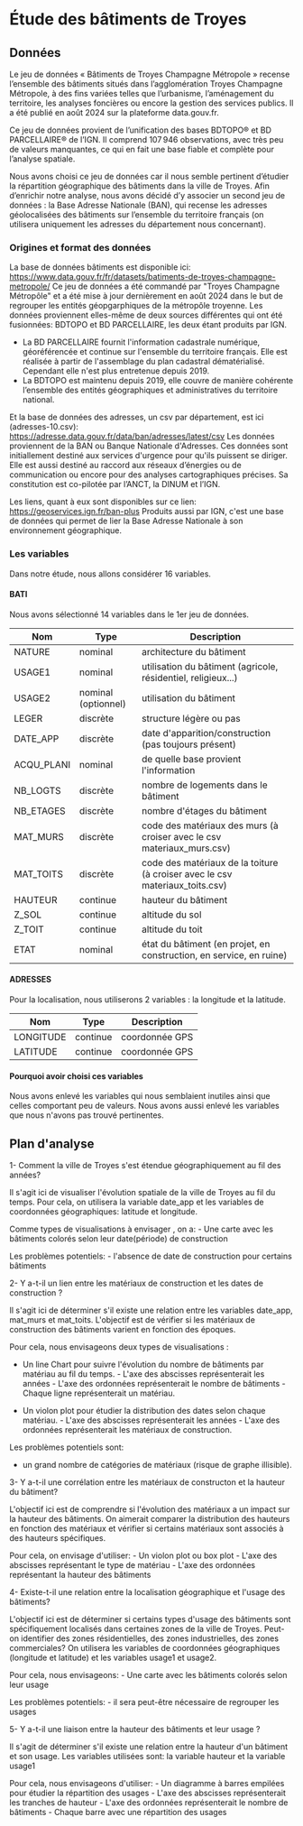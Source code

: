 # Étude des bâtiments de Troyes

## Données

Le jeu de données « Bâtiments de Troyes Champagne Métropole » recense l’ensemble des bâtiments situés dans l’agglomération Troyes Champagne Métropole, à des fins variées telles que l’urbanisme, l’aménagement du territoire, les analyses foncières ou encore la gestion des services publics. Il a été publié en août 2024 sur la plateforme data.gouv.fr.

Ce jeu de données provient de l’unification des bases BDTOPO® et BD PARCELLAIRE® de l’IGN. Il comprend 107 946 observations, avec très peu de valeurs manquantes, ce qui en fait une base fiable et complète pour l’analyse spatiale.

Nous avons choisi ce jeu de données car il nous semble pertinent d’étudier la répartition géographique des bâtiments dans la ville de Troyes.
Afin d’enrichir notre analyse, nous avons décidé d’y associer un second jeu de données : la Base Adresse Nationale (BAN),  qui recense les adresses géolocalisées des bâtiments sur l’ensemble du territoire français (on utilisera uniquement les adresses du département nous concernant).

### Origines et format des données

La base de données bâtiments est disponible ici: <https://www.data.gouv.fr/fr/datasets/batiments-de-troyes-champagne-metropole/>
Ce jeu de données a été commandé par "Troyes Champagne Métropôle" et a été mise à jour dernièrement en août 2024 dans le but de regrouper les entités géopgarphiques de la métropôle troyenne.
Les données proviennent elles-même de deux sources différentes qui ont été fusionnées: BDTOPO et BD PARCELLAIRE, les deux étant produits par IGN.

- La BD PARCELLAIRE fournit l'information cadastrale numérique, géoréférencée et continue sur l'ensemble du territoire français. Elle est réalisée à partir de l'assemblage du plan cadastral dématérialisé. Cependant elle n'est plus entretenue depuis 2019.
- La BDTOPO est maintenu depuis 2019, elle couvre de manière cohérente l’ensemble des entités géographiques et administratives du territoire national.

Et la base de données des adresses, un csv par département, est ici (adresses-10.csv): <https://adresse.data.gouv.fr/data/ban/adresses/latest/csv>
Les données proviennent de la BAN ou Banque Nationale d'Adresses. Ces données sont initiallement destiné aux services d'urgence pour qu'ils puissent se diriger. Elle est aussi destiné au raccord aux réseaux d’énergies ou de communication ou encore pour des analyses cartographiques précises.
Sa constitution est co-pilotée par l’ANCT, la DINUM et l’IGN.

Les liens, quant à eux sont disponibles sur ce lien: <https://geoservices.ign.fr/ban-plus>
Produits aussi par IGN, c'est une base de données qui permet de lier la Base Adresse Nationale à son environnement géographique.

### Les variables

Dans notre étude, nous allons considérer 16 variables.

#### BATI

Nous avons sélectionné 14 variables dans le 1er jeu de données.

| Nom        | Type                | Description                                                                  |
| ---------- | ------------------- | ---------------------------------------------------------------------------- |
| NATURE     | nominal             | architecture du bâtiment                                                     |
| USAGE1     | nominal             | utilisation du bâtiment (agricole, résidentiel, religieux...)                |
| USAGE2     | nominal (optionnel) | utilisation du bâtiment                                                      |
| LEGER      | discrète            | structure légère ou pas                                                         |
| DATE_APP   | discrète            | date d'apparition/construction (pas toujours présent)                        |
| ACQU_PLANI | nominal             | de quelle base provient l'information                                        |
| NB_LOGTS   | discrète            | nombre de logements dans le bâtiment                                         |
| NB_ETAGES  | discrète            | nombre d'étages du bâtiment                                                  |
| MAT_MURS   | discrète            | code des matériaux des murs (à croiser avec le csv materiaux_murs.csv)       |
| MAT_TOITS  | discrète            | code des matériaux de la toiture (à croiser avec le csv materiaux_toits.csv) |
| HAUTEUR    | continue            | hauteur du bâtiment                                                          |
| Z_SOL      | continue            | altitude du sol                                                              |
| Z_TOIT     | continue            | altitude du toit                                                             |
| ETAT       | nominal             | état du bâtiment (en projet, en construction, en service, en ruine)          |

#### ADRESSES

Pour la localisation, nous utiliserons 2 variables : la longitude et la latitude.

| Nom       | Type     | Description    |
| --------- | -------- | -------------- |
| LONGITUDE | continue | coordonnée GPS |
| LATITUDE  | continue | coordonnée GPS |

#### Pourquoi avoir choisi ces variables

Nous avons enlevé les variables qui nous semblaient inutiles ainsi que celles comportant peu de valeurs.
Nous avons aussi enlevé les variables que nous n'avons pas trouvé pertinentes.

## Plan d'analyse

1- Comment  la ville de Troyes s'est étendue géographiquement au fil des années?

   Il s'agit ici de visualiser l'évolution spatiale  de la ville de Troyes au fil du temps.
   Pour cela, on utilisera la variable date_app et les variables de coordonnées géographiques: latitude et longitude.

   Comme types de visualisations à envisager , on a:
    - Une carte avec les bâtiments colorés selon leur date(période) de construction

   Les problèmes potentiels:
    -  l'absence de date de construction pour certains bâtiments
  
2- Y a-t-il un lien entre les matériaux de construction et les dates de construction ?
  
   Il s'agit ici de déterminer s'il existe une relation entre les variables date_app, mat_murs et mat_toits. L'objectif est de vérifier si les matériaux de construction des bâtiments varient en fonction des époques.

  Pour cela, nous envisageons deux types de visualisations :
  - Un line Chart pour suivre l'évolution du nombre de bâtiments par matériau au fil du temps.
        - L'axe des abscisses représenterait les années
        - L'axe des ordonnées représenterait le nombre de bâtiments
        - Chaque ligne représenterait un matériau.

  - Un violon plot pour étudier la distribution des dates selon chaque matériau.
        - L'axe des abscisses représenterait les années
        - L'axe des ordonnées représenterait les matériaux de construction.

  Les problèmes potentiels sont:
  - un grand nombre de catégories de matériaux (risque de graphe illisible).

3- Y a-t-il une corrélation entre les matériaux de constructon et la hauteur du bâtiment?

   L'objectif ici est de comprendre si l'évolution des matériaux a un impact sur la hauteur des bâtiments. On aimerait comparer la distribution des hauteurs en fonction des matériaux et vérifier si certains matériaux sont associés à des hauteurs spécifiques.

   Pour cela, on envisage d'utiliser:
    - Un violon plot ou box plot
        - L'axe des abscisses représentant le type de matériau
        - L'axe des ordonnées représentant la hauteur des bâtiments

4-  Existe-t-il une relation entre la localisation géographique et l'usage des bâtiments?

   L'objectif ici est de déterminer si certains types d'usage des bâtiments sont spécifiquement localisés dans certaines zones de la ville de Troyes. Peut-on identifier des zones résidentielles, des zones industrielles, des zones commerciales?
   On utilisera les variables de coordonnées géographiques (longitude et latitude) et les variables usage1 et usage2.

   Pour cela, nous envisageons:
     -  Une carte avec les bâtiments colorés selon leur usage

   Les problèmes potentiels:
     - il sera peut-être nécessaire de regrouper les usages

5- Y a-t-il une liaison entre la hauteur des bâtiments et leur usage ?

   Il s'agit de déterminer s'il existe une relation entre la hauteur d'un bâtiment et son usage.
   Les variables utilisées sont: la variable hauteur et la variable usage1

   Pour cela, nous envisageons d'utiliser:
    - Un diagramme à barres empilées pour étudier la répartition des usages
        - L'axe des abscisses représenterait les tranches de hauteur
        - L'axe des ordonnées représenterait le nombre de bâtiments
        - Chaque barre avec une répartition des usages
